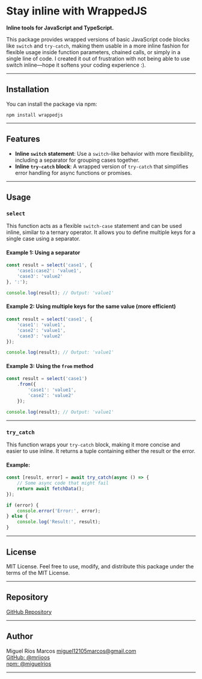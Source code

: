 # Stay inline with WrappedJS

**Inline tools for JavaScript and TypeScript.**

This package provides wrapped versions of basic JavaScript code blocks like `switch` and `try-catch`, making them usable in a more inline fashion for flexible usage inside function parameters, chained calls, or simply in a single line of code. I created it out of frustration with not being able to use switch inline—hope it softens your coding experience :).

---

## Installation

You can install the package via npm:

```
npm install wrappedjs
```

---

## Features

- **Inline `switch` statement**: Use a `switch`-like behavior with more flexibility, including a separator for grouping cases together.
- **Inline `try-catch` block**: A wrapped version of `try-catch` that simplifies error handling for async functions or promises.
  
---

## Usage

### `select`

This function acts as a flexible `switch-case` statement and can be used inline, similar to a ternary operator. It allows you to define multiple keys for a single case using a separator.

#### Example 1: Using a separator

```typescript
const result = select('case1', {
    'case1:case2': 'value1',
    'case3': 'value2'
}, ':');

console.log(result); // Output: 'value1'
```

#### Example 2: Using multiple keys for the same value (more efficient)

```typescript
const result = select('case1', {
    'case1': 'value1',
    'case2': 'value1',
    'case3': 'value2'
});

console.log(result); // Output: 'value1'
```

#### Example 3: Using the `from` method

```typescript
const result = select('case1')
    .from({
        'case1': 'value1',
        'case2': 'value2'
    });

console.log(result); // Output: 'value1'
```

---

### `try_catch`

This function wraps your `try-catch` block, making it more concise and easier to use inline. It returns a tuple containing either the result or the error.

#### Example:

```typescript
const [result, error] = await try_catch(async () => {
    // Some async code that might fail
    return await fetchData();
});

if (error) {
    console.error('Error:', error);
} else {
    console.log('Result:', result);
}
```

---

## License

MIT License. Feel free to use, modify, and distribute this package under the terms of the MIT License.

---

## Repository

[GitHub Repository](https://github.com/yourusername/your-repository)

---

## Author

Miguel Ríos Marcos <miguel12105marcos@gmail.com>  
[GitHub: @mriioos](https://github.com/mriioos)  
[npm: @miguelrios](https://npmjs.com/~miguelrios)

---
